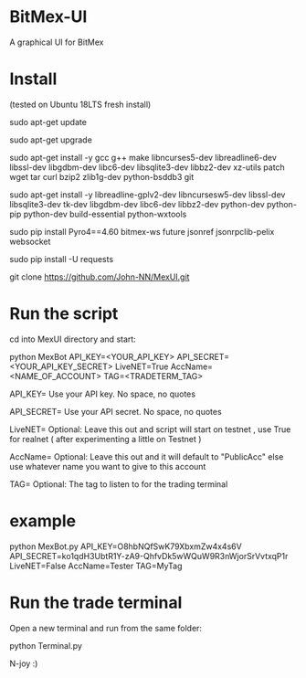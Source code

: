 # BitMex-UI

A graphical UI for BitMex

# Install

(tested on Ubuntu 18LTS fresh install)

sudo apt-get update

sudo apt-get upgrade

sudo apt-get install -y gcc g++ make libncurses5-dev libreadline6-dev libssl-dev libgdbm-dev libc6-dev libsqlite3-dev libbz2-dev xz-utils patch wget tar curl bzip2 zlib1g-dev python-bsddb3 git

sudo apt-get install -y libreadline-gplv2-dev libncursesw5-dev libssl-dev libsqlite3-dev tk-dev libgdbm-dev libc6-dev libbz2-dev python-dev python-pip python-dev build-essential python-wxtools

sudo pip install Pyro4==4.60 bitmex-ws future jsonref jsonrpclib-pelix websocket

sudo pip install -U requests

git clone https://github.com/John-NN/MexUI.git


# Run the script

cd into MexUI directory and start:

python MexBot API_KEY=<YOUR_API_KEY> API_SECRET=<YOUR_API_KEY_SECRET> LiveNET=True AccName=<NAME_OF_ACCOUNT> TAG=<TRADETERM_TAG>

API_KEY= Use your API key. No space, no quotes

API_SECRET= Use your API secret. No space, no quotes

LiveNET= Optional: Leave this out and script will start on testnet , use True for realnet ( after experimenting a little on Testnet )

AccName= Optional: Leave this out and it will default to "PublicAcc" else use whatever name you want to give to this account

TAG= Optional: The tag to listen to for the trading terminal

# example 
python MexBot.py API_KEY=O8hbNQfSwK79XbxmZw4x4s6V API_SECRET=ko1qdH3UbtR1Y-zA9-QhfvDk5wWQuW9R3nWjorSrVvtxqP1r  LiveNET=False AccName=Tester TAG=MyTag

# Run the trade terminal

Open a new terminal and run from the same folder:

python Terminal.py

N-joy :)
